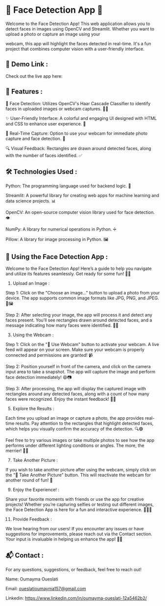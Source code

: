 # 🎉 Face Detection App 🎉 

Welcome to the Face Detection App! This web application allows you to detect faces in images using OpenCV and Streamlit. Whether you want to upload a photo or capture an image using your

webcam, this app will highlight the faces detected in real-time. It's a fun project that combines computer vision with a user-friendly interface.

## 📅 Demo Link :

Check out the live app here:

## 🌟 Features :

👤 Face Detection: Utilizes OpenCV's Haar Cascade Classifier to identify faces in uploaded images or webcam captures. 🕵️‍♂️

✨ User-Friendly Interface: A colorful and engaging UI designed with HTML and CSS to enhance user experience. 🎨

📸 Real-Time Capture: Option to use your webcam for immediate photo capture and face detection. 🤳

🔍 Visual Feedback: Rectangles are drawn around detected faces, along with the number of faces identified. ✅

## 🛠️ Technologies Used :

Python: The programming language used for backend logic. 🐍

Streamlit: A powerful library for creating web apps for machine learning and data science projects. 📊

OpenCV: An open-source computer vision library used for face detection. 👁️

NumPy: A library for numerical operations in Python. ➗

Pillow: A library for image processing in Python. 🖼️

## 📖 Using the Face Detection App :

Welcome to the Face Detection App! Here’s a guide to help you navigate and utilize its features seamlessly. Get ready for some fun! 🎉✨

1. Upload an Image :
   
Step 1: Click on the "Choose an image..." button to upload a photo from your device. The app supports common image formats like JPG, PNG, and JPEG. 📸🖼️

Step 2: After selecting your image, the app will process it and detect any faces present. You’ll see rectangles drawn around detected faces, and a message indicating how many faces were identified. 🎊👤

3. Using the Webcam :
   
Step 1: Click on the "🎥 Use Webcam" button to activate your webcam. A live feed will appear on your screen. Make sure your webcam is properly connected and permissions are granted! 📹

Step 2: Position yourself in front of the camera, and click on the camera input area to take a snapshot. The app will capture the image and perform face detection immediately! 😄📷

Step 3: After processing, the app will display the captured image with rectangles around any detected faces, along with a count of how many faces were recognized. Enjoy the instant feedback! 🌟🎉

5. Explore the Results :
   
Each time you upload an image or capture a photo, the app provides real-time results. Pay attention to the rectangles that highlight detected faces, which helps you visually confirm the
accuracy of the detection. 🔍🟢

Feel free to try various images or take multiple photos to see how the app performs under different lighting conditions or angles. The more, the merrier! 🎈😊

7. Take Another Picture :
   
If you wish to take another picture after using the webcam, simply click on the "📸 Take Another Picture" button. This will reactivate the webcam for another round of fun! 🌟

9. Enjoy the Experience! :
   
Share your favorite moments with friends or use the app for creative projects! Whether you’re capturing selfies or testing out different images, the Face Detection App is here for a fun
and interactive experience. 🎈🥳🎨

11. Provide Feedback :
    
We love hearing from our users! If you encounter any issues or have suggestions for improvements, please reach out via the Contact section. Your input is invaluable in helping us enhance
the app! 💌💬

## 📬 Contact :

For any questions, suggestions, or feedback, feel free to reach out!

Name: Oumayma Oueslati

Email: oueslatioumayma157@gmail.com

Linkedin: https://www.linkedin.com/in/oumayma-oueslati-12a5462b2/

